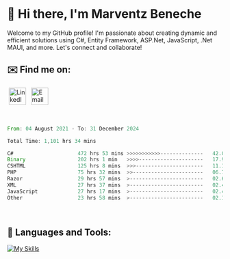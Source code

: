 # 👋 Hi there, I'm Marventz Beneche

Welcome to my GitHub profile! I'm passionate about creating dynamic and efficient solutions using C#, Entity Framework, ASP.Net, JavaScript, .Net MAUI, and more. Let's connect and collaborate!

## ✉️ Find me on:
 <a href="https://linkedin.com/in/benechem" target="_blank" rel="noopener noreferrer"> <img src="https://icons.iconarchive.com/icons/limav/flat-gradient-social/512/Linkedin-icon.png" alt="LinkedIn" height="40" style="vertical-align:top; margin:4px"></a>
 <a href="mailto:info@benechem.co"> <img src="https://icons.iconarchive.com/icons/dtafalonso/android-lollipop/512/Gmail-icon.png" alt="Email" height="40" style="vertical-align:top; margin:4px"></a>
</p>

<br/>
<!--START_SECTION:waka-->

```rust
From: 04 August 2021 - To: 31 December 2024

Total Time: 1,101 hrs 34 mins

C#                     472 hrs 53 mins >>>>>>>>>>>--------------   42.02 %
Binary                 202 hrs 1 min   >>>>---------------------   17.95 %
CSHTML                 125 hrs 8 mins  >>>----------------------   11.12 %
PHP                    75 hrs 32 mins  >>-----------------------   06.71 %
Razor                  29 hrs 57 mins  >------------------------   02.66 %
XML                    27 hrs 37 mins  >------------------------   02.46 %
JavaScript             27 hrs 17 mins  >------------------------   02.43 %
Other                  23 hrs 58 mins  >------------------------   02.13 %
```

<!--END_SECTION:waka-->
<br />

## 🧰 Languages and Tools:

[![My Skills](https://skillicons.dev/icons?i=js,html,css,cs,java,php,mysql,dotnet,bootstrap,visualstudio,vscode,androidstudio,azure,xd,wordpress,raspberrypi)](https://skillicons.dev)
<br />

